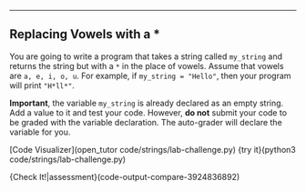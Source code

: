 ----------
## Replacing Vowels with a *
You are going to write a program that takes a string called `my_string` and returns the string but with a `*` in the place of vowels. Assume that vowels are `a, e, i, o, u`. For example, if `my_string = "Hello"`, then your program will print `"H*ll*"`.

**Important**, the variable `my_string` is already declared as an empty string. Add a value to it and test your code. However, **do not** submit your code to be graded with the variable declaration. The auto-grader will declare the variable for you.

[Code Visualizer](open_tutor code/strings/lab-challenge.py)
{try it}(python3 code/strings/lab-challenge.py)

{Check It!|assessment}(code-output-compare-3924836892)

